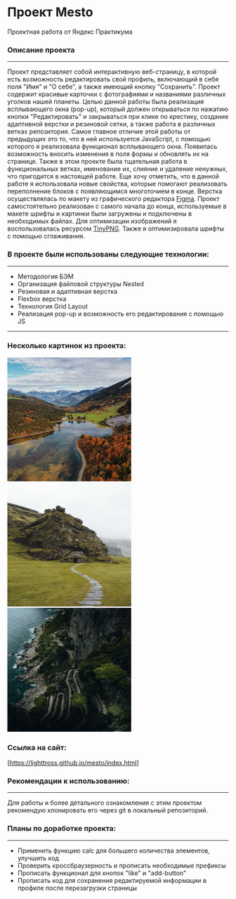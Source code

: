 # **Проект Mesto**
Проектная работа от Яндекс Практикума

### Описание проекта
--------------------
Проект представляет собой интерактивную веб-страницу, в которой есть возможность редактировать свой профиль, включающий в себя поля "Имя" и "О себе", а также имеющий кнопку "Сохранить". Проект содержит красивые карточки с фотографиями и названиями различных уголков нашей планеты.
Целью данной работы была реализация всплывающего окна (pop-up), который должен открываться по нажатию кнопки "Редактировать" и закрываться при клике по крестику, создание адаптивной верстки и резиновой сетки, а также работа в различных ветках репозитория. Самое главное отличие этой работы от предыдущих это то, что в ней используется JavaScript, с помощью которого я реализовала функционал всплывающего окна. Появилась возможность вносить изменения в поля формы и обновлять их на странице. Также в этом проекте была тщательная работа в функциональных ветках, именование их, слияние и удаление ненужных, что пригодится в настоящей работе. Еще хочу отметить, что в данной работе я использовала новые свойства, которые помогают реализовать переполнение блоков с появляющимся многоточием в конце. Верстка осуществлялась по макету из графического редактора [Figma](https://www.figma.com/file/2cn9N9jSkmxD84oJik7xL7/JavaScript.-Sprint-4?node-id=0%3A1). Проект самостоятельно реализован с самого начала до конца, используемые в макете шрифты и картинки были загружены и подключены в необходимых файлах. Для оптимизации изображений я воспользовалась ресурсом [TinyPNG](https://tinypng.com/). Также я оптимизировала шрифты с помощью сглаживания.

### В проекте были использованы следующие технологии:
-----------------------------------------------------
* Методология БЭМ
* Организация файловой структуры Nested
* Резиновая и адаптивная верстка
* Flexbox верстка
* Технология Grid Layout
* Реализация pop-up и возможность его редактирования с помощью JS
-----------------------------------------------------------------
### Несколько картинок из проекта:

<img src="./images/Switzerland-Obersee.jpg" width="282" height="282" alt="Озеро в Швейцарии"> <img src="./images/Iceland.jpg" width="282" height="282" alt="Пещера в Исландии"> <img src="./images/Italy-Capri.jpg" width="282" height="282" alt="Капри">

### Ссылка на сайт:
[https://lighttross.github.io/mesto/index.html]

### Рекомендации к использованию:
---------------------------------
Для работы и более детального ознакомления с этим проектом рекомендую клонировать его через git в локальный репозиторий.

### Планы по доработке проекта:
-------------------------------
* Применить функцию calc для большего количества элементов, улучшить код
* Проверить кроссбраузерность и прописать необходимые префиксы
* Прописать функционал для кнопок "like" и "add-button"
* Прописать код для сохранения редактируемой информации в профиле после перезагрузки страницы
